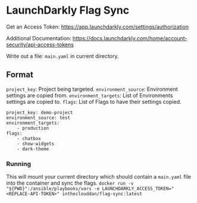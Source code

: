 # LaunchDarkly Flag Sync

Get an Access Token: https://app.launchdarkly.com/settings/authorization

Additional Documentation: https://docs.launchdarkly.com/home/account-security/api-access-tokens

Write out a file: `main.yaml` in current directory.

## Format
`project_key`: Project being targeted.
`environment_source`: Environment settings are copied from.
`environment_targets`: List of Environments settings are copied to.
`flags`: List of Flags to have their settings copied.

```
project_key: demo-project
environment_source: test
environment_targets:
    - production
flags:
    - chatbox
    - show-widgets
    - dark-theme
```

### Running
This will mount your current directory which should contain a `main.yaml` file into the container and sync the flags.
```docker run -v "${PWD}":/ansible/playbooks/vars -e LAUNCHDARKLY_ACCESS_TOKEN="<REPLACE-API-TOKEN>" intheclouddan/flag-sync:latest```

